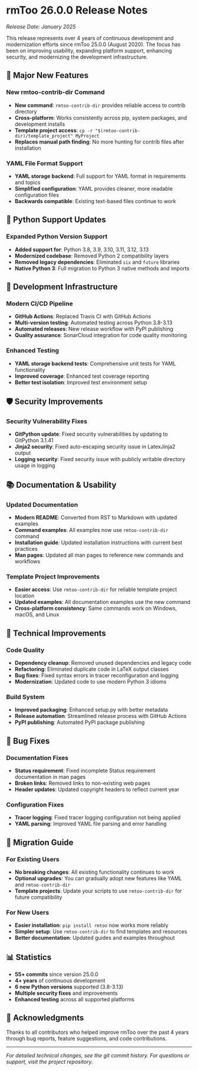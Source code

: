 # rmToo 26.0.0 Release Notes

*Release Date: January 2025*

This release represents over 4 years of continuous development and modernization efforts since rmToo 25.0.0 (August 2020). The focus has been on improving usability, expanding platform support, enhancing security, and modernizing the development infrastructure.

## 🎉 Major New Features

### New rmtoo-contrib-dir Command
- **New command**: `rmtoo-contrib-dir` provides reliable access to contrib directory
- **Cross-platform**: Works consistently across pip, system packages, and development installs
- **Template project access**: `cp -r "$(rmtoo-contrib-dir)/template_project" MyProject`
- **Replaces manual path finding**: No more hunting for contrib files after installation

### YAML File Format Support
- **YAML storage backend**: Full support for YAML format in requirements and topics
- **Simplified configuration**: YAML provides cleaner, more readable configuration files
- **Backwards compatible**: Existing text-based files continue to work

## 🐍 Python Support Updates

### Expanded Python Version Support
- **Added support for**: Python 3.8, 3.9, 3.10, 3.11, 3.12, 3.13
- **Modernized codebase**: Removed Python 2 compatibility layers
- **Removed legacy dependencies**: Eliminated `six` and `future` libraries
- **Native Python 3**: Full migration to Python 3 native methods and imports

## 🔧 Development Infrastructure

### Modern CI/CD Pipeline
- **GitHub Actions**: Replaced Travis CI with GitHub Actions
- **Multi-version testing**: Automated testing across Python 3.8-3.13
- **Automated releases**: New release workflow with PyPI publishing
- **Quality assurance**: SonarCloud integration for code quality monitoring

### Enhanced Testing
- **YAML storage backend tests**: Comprehensive unit tests for YAML functionality
- **Improved coverage**: Enhanced test coverage reporting
- **Better test isolation**: Improved test environment setup

## 🛡️ Security Improvements

### Security Vulnerability Fixes
- **GitPython update**: Fixed security vulnerabilities by updating to GitPython 3.1.41
- **Jinja2 security**: Fixed auto-escaping security issue in LatexJinja2 output
- **Logging security**: Fixed security issue with publicly writable directory usage in logging

## 📚 Documentation & Usability

### Updated Documentation
- **Modern README**: Converted from RST to Markdown with updated examples
- **Command examples**: All examples now use `rmtoo-contrib-dir` command
- **Installation guide**: Updated installation instructions with current best practices
- **Man pages**: Updated all man pages to reference new commands and workflows

### Template Project Improvements
- **Easier access**: Use `rmtoo-contrib-dir` for reliable template project location
- **Updated examples**: All documentation examples use the new command
- **Cross-platform consistency**: Same commands work on Windows, macOS, and Linux

## 🔧 Technical Improvements

### Code Quality
- **Dependency cleanup**: Removed unused dependencies and legacy code
- **Refactoring**: Eliminated duplicate code in LaTeX output classes
- **Bug fixes**: Fixed syntax errors in tracer reconfiguration and logging
- **Modernization**: Updated code to use modern Python 3 idioms

### Build System
- **Improved packaging**: Enhanced setup.py with better metadata
- **Release automation**: Streamlined release process with GitHub Actions
- **PyPI publishing**: Automated PyPI package publishing

## 🐛 Bug Fixes

### Documentation Fixes
- **Status requirement**: Fixed incomplete Status requirement documentation in man pages
- **Broken links**: Removed links to non-existing web pages
- **Header updates**: Updated copyright headers to reflect current year

### Configuration Fixes
- **Tracer logging**: Fixed tracer logging configuration not being applied
- **YAML parsing**: Improved YAML file parsing and error handling

## 🔄 Migration Guide

### For Existing Users
- **No breaking changes**: All existing functionality continues to work
- **Optional upgrades**: You can gradually adopt new features like YAML and `rmtoo-contrib-dir`
- **Template projects**: Update your scripts to use `rmtoo-contrib-dir` for future compatibility

### For New Users
- **Easier installation**: `pip install rmtoo` now works more reliably
- **Simpler setup**: Use `rmtoo-contrib-dir` to find templates and resources
- **Better documentation**: Updated guides and examples throughout

## 📊 Statistics

- **55+ commits** since version 25.0.0
- **4+ years** of continuous development
- **6 new Python versions** supported (3.8-3.13)
- **Multiple security fixes** and improvements
- **Enhanced testing** across all supported platforms

## 🙏 Acknowledgments

Thanks to all contributors who helped improve rmToo over the past 4 years through bug reports, feature suggestions, and code contributions.

---

*For detailed technical changes, see the git commit history. For questions or support, visit the project repository.*